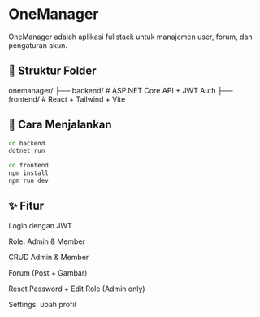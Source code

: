 # OneManager

OneManager adalah aplikasi fullstack untuk manajemen user, forum, dan pengaturan akun.

## 📁 Struktur Folder
onemanager/ 
├── backend/ # ASP.NET Core API + JWT Auth 
├── frontend/ # React + Tailwind + Vite


## 🚀 Cara Menjalankan

```bash
cd backend
dotnet run

cd frontend
npm install
npm run dev
```

## ✨ Fitur

Login dengan JWT

Role: Admin & Member

CRUD Admin & Member

Forum (Post + Gambar)

Reset Password + Edit Role (Admin only)

Settings: ubah profil
